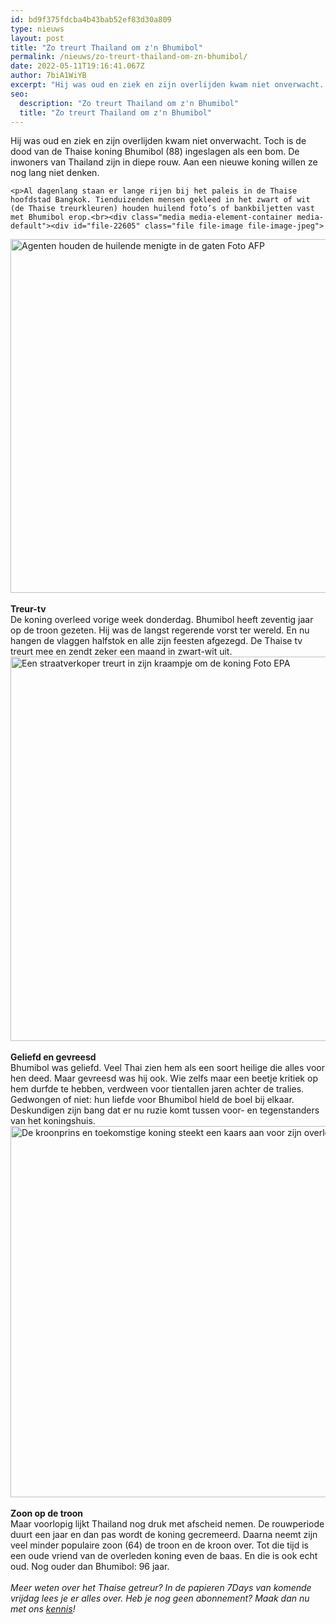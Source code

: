```yaml
---
id: bd9f375fdcba4b43bab52ef83d30a809
type: nieuws
layout: post
title: "Zo treurt Thailand om z'n Bhumibol"
permalink: /nieuws/zo-treurt-thailand-om-zn-bhumibol/
date: 2022-05-11T19:16:41.067Z
author: 7biA1WiYB
excerpt: "Hij was oud en ziek en zijn overlijden kwam niet onverwacht. Toch is de dood van de Thaise koning Bhumibol (88) ingeslagen als een bom. De inwoners van Thailand zijn in diepe rouw. Aan een nieuwe koning willen ze nog lang niet denken.  "
seo:
  description: "Zo treurt Thailand om z'n Bhumibol"
  title: "Zo treurt Thailand om z'n Bhumibol"
---
```

Hij was oud en ziek en zijn overlijden kwam niet onverwacht. Toch is de dood van de Thaise koning Bhumibol (88) ingeslagen als een bom. De inwoners van Thailand zijn in diepe rouw. Aan een nieuwe koning willen ze nog lang niet denken.  

    <p>Al dagenlang staan er lange rijen bij het paleis in de Thaise hoofdstad Bangkok. Tienduizenden mensen gekleed in het zwart of wit (de Thaise treurkleuren) houden huilend foto’s of bankbiljetten vast met Bhumibol erop.<br><div class="media media-element-container media-default"><div id="file-22605" class="file file-image file-image-jpeg">

        
  
  <div class="content">
    <img alt="Agenten houden de huilende menigte in de gaten  Foto AFP" title="Agenten houden de huilende menigte in de gaten  Foto AFP" height="566" width="850" class="media-element file-default" src="https://7dagen.netlify.app/sites/default/files/ANP-47970426-klein.jpg">  </div>

  
</div>
</div><br><strong>Treur-tv</strong><br>De koning overleed vorige week donderdag. Bhumibol heeft zeventig jaar op de troon gezeten. Hij was de langst regerende vorst ter wereld. En nu hangen de vlaggen halfstok en alle zijn feesten afgezegd. De Thaise tv treurt mee en zendt zeker een maand in zwart-wit uit.<br><div class="media media-element-container media-default"><div id="file-22606" class="file file-image file-image-jpeg">

        
  
  <div class="content">
    <img alt="Een straatverkoper treurt in zijn kraampje om de koning  Foto EPA" title="Een straatverkoper treurt in zijn kraampje om de koning  Foto EPA" height="615" width="850" class="media-element file-default" src="https://7dagen.netlify.app/sites/default/files/ANP-47995689-klein.jpg">  </div>

  
</div>
</div><br><strong>Geliefd en gevreesd</strong><br>Bhumibol was geliefd. Veel Thai zien hem als een soort heilige die alles voor hen deed. Maar gevreesd was hij ook. Wie zelfs maar een beetje kritiek op hem durfde te hebben, verdween voor tientallen jaren achter de tralies. Gedwongen of niet: hun liefde voor Bhumibol hield de boel bij elkaar. Deskundigen zijn bang dat er nu ruzie komt tussen voor- en tegenstanders van het koningshuis.<br><div class="media media-element-container media-default"><div id="file-22607" class="file file-image file-image-jpeg">

        
  
  <div class="content">
    <img alt="De kroonprins en toekomstige koning steekt een kaars aan voor zijn overleden vader  Foto EPA" title="De kroonprins en toekomstige koning steekt een kaars aan voor zijn overleden vader  Foto EPA" height="594" width="850" class="media-element file-default" src="https://7dagen.netlify.app/sites/default/files/ANP-47972082-klein.jpg">  </div>

  
</div>
</div><br><strong>Zoon op de troon</strong><br>Maar voorlopig lijkt Thailand nog druk met afscheid nemen. De rouwperiode duurt een jaar en dan pas wordt de koning gecremeerd. Daarna neemt zijn veel minder populaire zoon (64) de troon en de kroon over. Tot die tijd is een oude vriend van de overleden koning even de baas. En die is ook echt oud. Nog ouder dan Bhumibol: 96 jaar.<br><br><em>Meer weten over het Thaise getreur? In de papieren 7Days van komende vrijdag lees je er alles over. Heb je nog geen abonnement? Maak dan nu met ons <a href="http://abonneren.sevendays.nl/abonneren/abonnementen/ae/artikel">kennis</a>!</em>  
